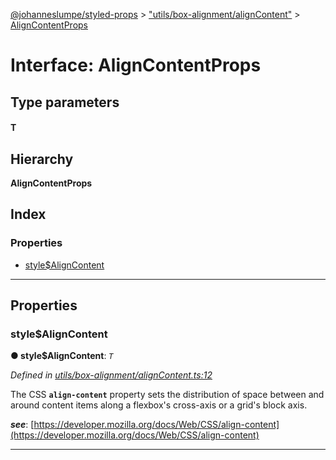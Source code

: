 [@johanneslumpe/styled-props](../README.md) > ["utils/box-alignment/alignContent"](../modules/_utils_box_alignment_aligncontent_.md) > [AlignContentProps](../interfaces/_utils_box_alignment_aligncontent_.aligncontentprops.md)

# Interface: AlignContentProps

## Type parameters
#### T 
## Hierarchy

**AlignContentProps**

## Index

### Properties

* [style$AlignContent](_utils_box_alignment_aligncontent_.aligncontentprops.md#style_aligncontent)

---

## Properties

<a id="style_aligncontent"></a>

###  style$AlignContent

**● style$AlignContent**: *`T`*

*Defined in [utils/box-alignment/alignContent.ts:12](https://github.com/johanneslumpe/styled-props/blob/8e709f1/src/utils/box-alignment/alignContent.ts#L12)*

The CSS **`align-content`** property sets the distribution of space between and around content items along a flexbox's cross-axis or a grid's block axis.

*__see__*: [https://developer.mozilla.org/docs/Web/CSS/align-content](https://developer.mozilla.org/docs/Web/CSS/align-content)

___

